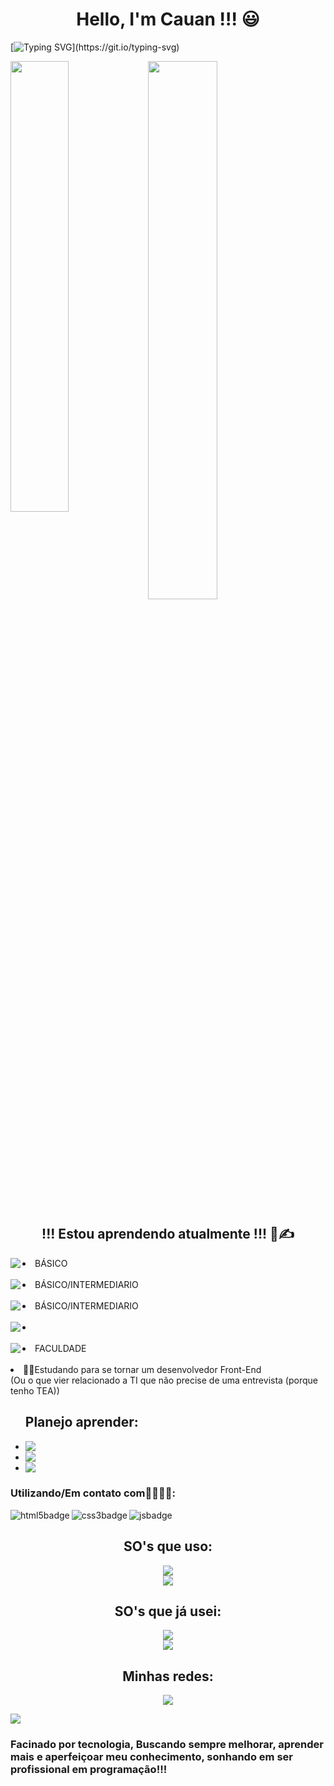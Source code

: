 <h1 align="center">Hello, I'm Cauan !!! 😃</h1>

[![Typing SVG](https://readme-typing-svg.demolab.com?font=Fira+Code&pause=1000&center=true&vCenter=true&width=800&lines=Futuro+Front-End+Web+Developer!!!;Cursando+Analise+e+Desenvolvimento+de+Sistemas!!!)](https://git.io/typing-svg)

<img align="left" width="43%" src="https://github-readme-stats.vercel.app/api/top-langs/?username=Cauanz&layout=compact" />

<img align="center" width="47%" src="https://github-readme-stats.vercel.app/api?username=Cauanz&show_icons=true&theme=dracula"/>

<h2 align="center">!!! Estou aprendendo atualmente !!! 📖✍️</h2>

  <li><img align="left" src="https://img.shields.io/badge/JavaScript-F7DF1E?style=for-the-badge&logo=javascript&logoColor=black"/>BÁSICO</li>
  <br>
   <li><img align="left" src="https://img.shields.io/badge/HTML5-E34F26?style=for-the-badge&logo=html5&logoColor=white"/>BÁSICO/INTERMEDIARIO</li>
  <br>
   <li><img align="left" src="https://img.shields.io/badge/CSS3-1572B6?style=for-the-badge&logo=css3&logoColor=white"/>BÁSICO/INTERMEDIARIO</li>
  <br>
    <li><img align="left" src="https://img.shields.io/badge/React-20232A?style=for-the-badge&logo=react&logoColor=61DAFB"/></li>
  <br>
     <li><img align="left" src="https://img.shields.io/badge/Python-3776AB?style=for-the-badge&logo=python&logoColor=white"/>FACULDADE</li>
  <br>
  <li>👨‍💻Estudando para se tornar um desenvolvedor Front-End <br>
  (Ou o que vier relacionado a TI que não precise de uma entrevista (porque tenho TEA))</li>
</ul>

<ul> <h2>Planejo aprender:</h2>
  <li><img align="left" src="https://img.shields.io/badge/c%23-%23239120.svg?style=for-the-badge&logo=c-sharp&logoColor=white" /></li>
  <li><img align="left" src="https://img.shields.io/badge/php-%23777BB4.svg?style=for-the-badge&logo=php&logoColor=white" /></li>
  <li><img align="left" src="https://img.shields.io/badge/react-%2320232a.svg?style=for-the-badge&logo=react&logoColor=%2361DAFB"></li>
</ul> 


### Utilizando/Em contato com👨‍💻👨‍💻:

  <img align="left" alt="html5badge" src="https://img.shields.io/badge/HTML5-E34F26?style=for-the-badge&logo=html5&logoColor=white"/>
  
  <img align="left" alt="css3badge" src="https://img.shields.io/badge/CSS3-1572B6?style=for-the-badge&logo=css3&logoColor=white"/>
  
  <img align="left" alt="jsbadge" src="https://img.shields.io/badge/JavaScript-323330?style=for-the-badge&logo=javascript&logoColor=F7DF1E"/>

<br>
  
  <h2 align="center">SO's que uso:</h2> 
  <div align="center"><img src="https://img.shields.io/badge/Windows%2011-%230079d5.svg?style=for-the-badge&logo=Windows%2011&logoColor=white"/></div>
  <div align="center"><img src="https://img.shields.io/badge/Ubuntu-E95420?style=for-the-badge&logo=ubuntu&logoColor=white"/></div>
  
  <h2 align="center">SO's que já usei:</h2> 
  <div align="center"><img src="https://img.shields.io/badge/Debian-D70A53?style=for-the-badge&logo=debian&logoColor=white"/></div>
  <div align="center"><img src="https://img.shields.io/badge/Arch%20Linux-1793D1?logo=arch-linux&logoColor=fff&style=for-the-badge"/></div>
  
  <h2 align="center">Minhas redes:</h2>
  <div align="center"><a href="https://www.linkedin.com/in/cauan-zelazowski-019371252/" target="_blank"><img src="https://img.shields.io/badge/linkedin-%230077B5.svg?style=for-the-badge&logo=linkedin&logoColor=white"/></a></div>

![](https://komarev.com/ghpvc/?username=Cauanz&style=for-the-badge)
  
  
  ### Facinado por tecnologia, Buscando sempre melhorar, aprender mais e aperfeiçoar meu conhecimento, sonhando em ser profissional em programação!!! 
